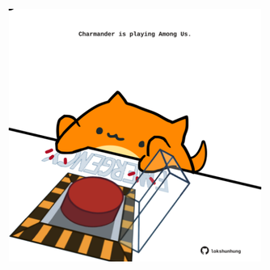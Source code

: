 <!-- built at 29/06/2022, 19:00:57 UTC -->
<p align="center">
  <img width="500" height="500" src="./ReadmeImage.svg">
</p>
